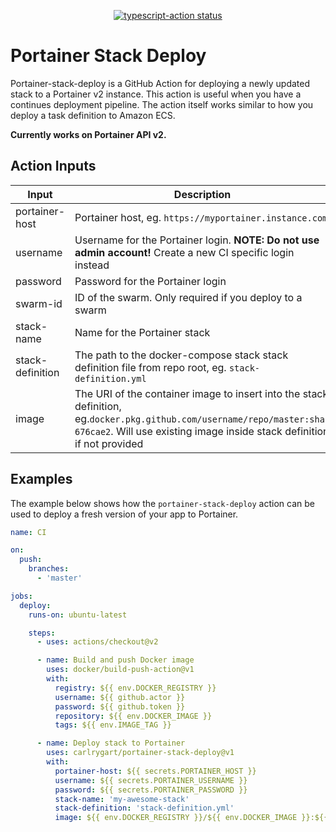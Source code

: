 <p align="center">
  <a href="https://github.com/actions/typescript-action/actions"><img alt="typescript-action status" src="https://github.com/actions/typescript-action/workflows/build-test/badge.svg"></a>
</p>

# Portainer Stack Deploy

Portainer-stack-deploy is a GitHub Action for deploying a newly updated stack to a Portainer v2 instance. This action is useful when you have a continues deployment pipeline. The action itself works similar to how you deploy a task definition to Amazon ECS.

**Currently works on Portainer API v2.**

## Action Inputs

| Input            | Description                                                                                                                                                                                      | Default      |
| ---------------- | ------------------------------------------------------------------------------------------------------------------------------------------------------------------------------------------------ | ------------ |
| portainer-host   | Portainer host, eg. `https://myportainer.instance.com`                                                                                                                                           | **Required** |
| username         | Username for the Portainer login. **NOTE: Do not use admin account!** Create a new CI specific login instead                                                                                     | **Required** |
| password         | Password for the Portainer login                                                                                                                                                                 | **Required** |
| swarm-id         | ID of the swarm. Only required if you deploy to a swarm                                                                                                                                          |              |
| stack-name       | Name for the Portainer stack                                                                                                                                                                     | **Required** |
| stack-definition | The path to the docker-compose stack stack definition file from repo root, eg. `stack-definition.yml`                                                                                            | **Required** |
| image            | The URI of the container image to insert into the stack definition, eg.`docker.pkg.github.com/username/repo/master:sha-676cae2`. Will use existing image inside stack definition if not provided |              |

## Examples

The example below shows how the `portainer-stack-deploy` action can be used to deploy a fresh version of your app to Portainer.

```yaml
name: CI

on:
  push:
    branches:
      - 'master'

jobs:
  deploy:
    runs-on: ubuntu-latest

    steps:
      - uses: actions/checkout@v2

      - name: Build and push Docker image
        uses: docker/build-push-action@v1
        with:
          registry: ${{ env.DOCKER_REGISTRY }}
          username: ${{ github.actor }}
          password: ${{ github.token }}
          repository: ${{ env.DOCKER_IMAGE }}
          tags: ${{ env.IMAGE_TAG }}

      - name: Deploy stack to Portainer
        uses: carlrygart/portainer-stack-deploy@v1
        with:
          portainer-host: ${{ secrets.PORTAINER_HOST }}
          username: ${{ secrets.PORTAINER_USERNAME }}
          password: ${{ secrets.PORTAINER_PASSWORD }}
          stack-name: 'my-awesome-stack'
          stack-definition: 'stack-definition.yml'
          image: ${{ env.DOCKER_REGISTRY }}/${{ env.DOCKER_IMAGE }}:${{ env.IMAGE_TAG }}
```
